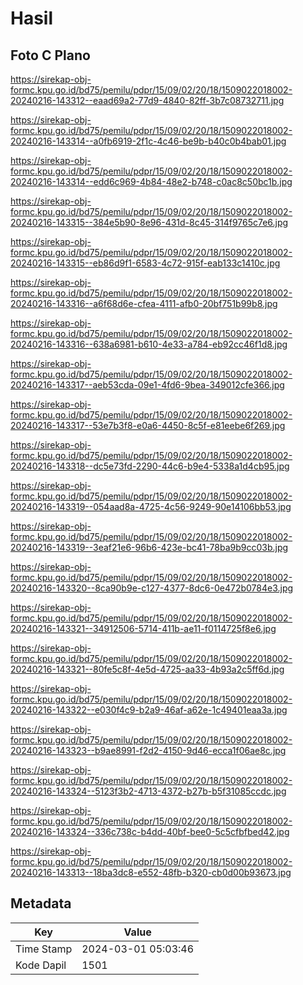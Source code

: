 # Hasil

## Foto C Plano

https://sirekap-obj-formc.kpu.go.id/bd75/pemilu/pdpr/15/09/02/20/18/1509022018002-20240216-143312--eaad69a2-77d9-4840-82ff-3b7c08732711.jpg

https://sirekap-obj-formc.kpu.go.id/bd75/pemilu/pdpr/15/09/02/20/18/1509022018002-20240216-143314--a0fb6919-2f1c-4c46-be9b-b40c0b4bab01.jpg

https://sirekap-obj-formc.kpu.go.id/bd75/pemilu/pdpr/15/09/02/20/18/1509022018002-20240216-143314--edd6c969-4b84-48e2-b748-c0ac8c50bc1b.jpg

https://sirekap-obj-formc.kpu.go.id/bd75/pemilu/pdpr/15/09/02/20/18/1509022018002-20240216-143315--384e5b90-8e96-431d-8c45-314f9765c7e6.jpg

https://sirekap-obj-formc.kpu.go.id/bd75/pemilu/pdpr/15/09/02/20/18/1509022018002-20240216-143315--eb86d9f1-6583-4c72-915f-eab133c1410c.jpg

https://sirekap-obj-formc.kpu.go.id/bd75/pemilu/pdpr/15/09/02/20/18/1509022018002-20240216-143316--a6f68d6e-cfea-4111-afb0-20bf751b99b8.jpg

https://sirekap-obj-formc.kpu.go.id/bd75/pemilu/pdpr/15/09/02/20/18/1509022018002-20240216-143316--638a6981-b610-4e33-a784-eb92cc46f1d8.jpg

https://sirekap-obj-formc.kpu.go.id/bd75/pemilu/pdpr/15/09/02/20/18/1509022018002-20240216-143317--aeb53cda-09e1-4fd6-9bea-349012cfe366.jpg

https://sirekap-obj-formc.kpu.go.id/bd75/pemilu/pdpr/15/09/02/20/18/1509022018002-20240216-143317--53e7b3f8-e0a6-4450-8c5f-e81eebe6f269.jpg

https://sirekap-obj-formc.kpu.go.id/bd75/pemilu/pdpr/15/09/02/20/18/1509022018002-20240216-143318--dc5e73fd-2290-44c6-b9e4-5338a1d4cb95.jpg

https://sirekap-obj-formc.kpu.go.id/bd75/pemilu/pdpr/15/09/02/20/18/1509022018002-20240216-143319--054aad8a-4725-4c56-9249-90e14106bb53.jpg

https://sirekap-obj-formc.kpu.go.id/bd75/pemilu/pdpr/15/09/02/20/18/1509022018002-20240216-143319--3eaf21e6-96b6-423e-bc41-78ba9b9cc03b.jpg

https://sirekap-obj-formc.kpu.go.id/bd75/pemilu/pdpr/15/09/02/20/18/1509022018002-20240216-143320--8ca90b9e-c127-4377-8dc6-0e472b0784e3.jpg

https://sirekap-obj-formc.kpu.go.id/bd75/pemilu/pdpr/15/09/02/20/18/1509022018002-20240216-143321--34912506-5714-411b-ae11-f0114725f8e6.jpg

https://sirekap-obj-formc.kpu.go.id/bd75/pemilu/pdpr/15/09/02/20/18/1509022018002-20240216-143321--80fe5c8f-4e5d-4725-aa33-4b93a2c5ff6d.jpg

https://sirekap-obj-formc.kpu.go.id/bd75/pemilu/pdpr/15/09/02/20/18/1509022018002-20240216-143322--e030f4c9-b2a9-46af-a62e-1c49401eaa3a.jpg

https://sirekap-obj-formc.kpu.go.id/bd75/pemilu/pdpr/15/09/02/20/18/1509022018002-20240216-143323--b9ae8991-f2d2-4150-9d46-ecca1f06ae8c.jpg

https://sirekap-obj-formc.kpu.go.id/bd75/pemilu/pdpr/15/09/02/20/18/1509022018002-20240216-143324--5123f3b2-4713-4372-b27b-b5f31085ccdc.jpg

https://sirekap-obj-formc.kpu.go.id/bd75/pemilu/pdpr/15/09/02/20/18/1509022018002-20240216-143324--336c738c-b4dd-40bf-bee0-5c5cfbfbed42.jpg

https://sirekap-obj-formc.kpu.go.id/bd75/pemilu/pdpr/15/09/02/20/18/1509022018002-20240216-143313--18ba3dc8-e552-48fb-b320-cb0d00b93673.jpg


## Metadata

| Key        | Value               |
| ---------- | ------------------- |
| Time Stamp | 2024-03-01 05:03:46 |
| Kode Dapil | 1501                |



